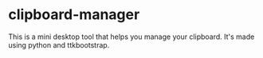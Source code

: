 # clipboard-manager
This is a mini desktop tool that helps you manage your clipboard.
It's made using python and ttkbootstrap.
